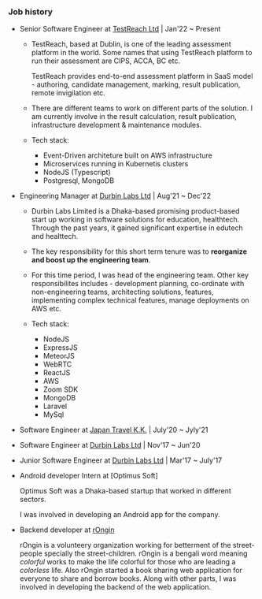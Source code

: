 ### Job history

- Senior Software Engineer at [TestReach Ltd](https://testreach.com) | Jan'22 ~ Present

  - TestReach, based at Dublin, is one of the leading assessment platform in the world. Some names that using TestReach platform to run their assessment are CIPS, ACCA, BC etc.

    TestReach provides end-to-end assessment platform in SaaS model - authoring, candidate management, marking, result publication, remote invigilation etc.

  - There are different teams to work on different parts of the solution. I am currently involve in the result calculation, result publication, infrastructure development & maintenance modules.

  - Tech stack:
    - Event-Driven architeture built on AWS infrastructure
    - Microservices running in Kubernetis clusters
    - NodeJS (Typescript)
    - Postgresql, MongoDB


- Engineering Manager at [Durbin Labs Ltd](https://durbinlabs.com) | Aug'21 ~ Dec'22

  - Durbin Labs Limited is a Dhaka-based promising product-based start up working in software solutions for education, healthtech. Through the past years, it gained significant expertise in edutech and healttech.

  - The key responsibility for this short term tenure was to **reorganize and boost up the engineering team**.

  - For this time period, I was head of the engineering team. Other key responsibilites includes - development planning, co-ordinate with non-engineering teams, architecting solutions, features, implementing complex technical features, manage deployments on AWS etc.

  - Tech stack:
    - NodeJS
    - ExpressJS
    - MeteorJS
    - WebRTC
    - ReactJS
    - AWS
    - Zoom SDK
    - MongoDB
    - Laravel
    - MySql

- Software Engineer at [Japan Travel K.K.](https://japantravel.co.jp) | July'20 ~ Jyly'21

- Software Engineer at [Durbin Labs Ltd](https://durbinlabs.com) | Nov'17 ~ Jun'20

- Junior Software Engineer at [Durbin Labs Ltd](https://durbinlabs.com) | Mar'17 ~ July'17


- Android developer Intern at [Optimus Soft]

  Optimus Soft was a Dhaka-based startup that worked in different sectors.

  I was involved in developing an Android app for the company.

- Backend developer at [rOngin](https://rongin.com)

  rOngin is a volunteery organization working for betterment of the street-people specially the street-children.
  rOngin is a bengali word meaning *colorful* works to make the life colorful for those who are leading a *colorless* life.
  Also rOngin started a book sharing web application for everyone to share and borrow books. Along with other parts, I was involved in developing the backend of the web application.
